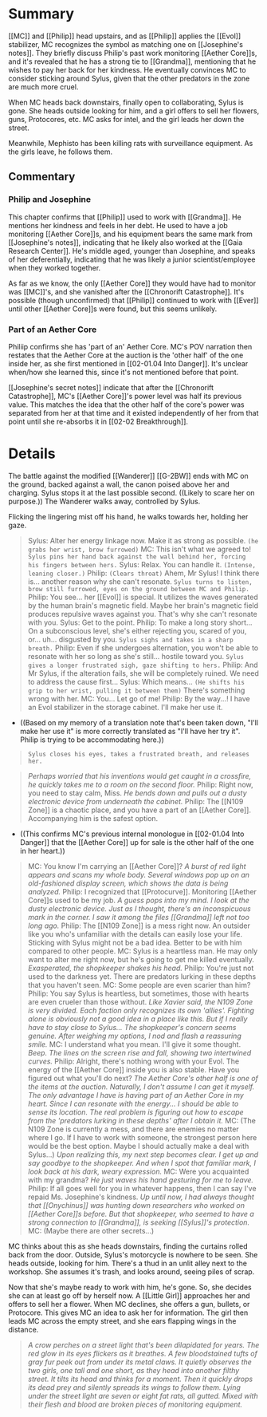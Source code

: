 # Summary
[[MC]] and [[Philip]] head upstairs, and as [[Philip]] applies the [[Evol]] stabilizer, MC recognizes the symbol as matching one on [[Josephine's notes]]. They briefly discuss Philip's past work monitoring [[Aether Core]]s, and it's revealed that he has a strong tie to [[Grandma]], mentioning that he wishes to pay her back for her kindness. He eventually convinces MC to consider sticking around Sylus, given that the other predators in the zone are much more cruel.

When MC heads back downstairs, finally open to collaborating, Sylus is gone. She heads outside looking for him, and a girl offers to sell her flowers, guns, Protocores, etc. MC asks for intel, and the girl leads her down the street.

Meanwhile, Mephisto has been killing rats with surveillance equipment. As the girls leave, he follows them.

## Commentary

### Philip and Josephine
This chapter confirms that [[Philip]] used to work with [[Grandma]]. He mentions her kindness and feels in her debt. He used to have a job monitoring [[Aether Core]]s, and his equipment bears the same mark from [[Josephine's notes]], indicating that he likely also worked at the [[Gaia Research Center]]. He's middle aged, younger than Josephine, and speaks of her deferentially, indicating that he was likely a junior scientist/employee when they worked together.

As far as we know, the only [[Aether Core]] they would have had to monitor was [[MC]]'s, and she vanished after the [[Chronorift Catastrophe]]. It's possible (though unconfirmed) that [[Philip]] continued to work with [[Ever]] until other [[Aether Core]]s were found, but this seems unlikely.
### Part of an Aether Core
Philiip confirms she has 'part of an' Aether Core. MC's POV narration then restates that the Aether Core at the auction is the 'other half' of the one inside her, as she first mentioned in [[02-01.04 Into Danger]]. It's unclear when/how she learned this, since it's not mentioned before that point. 

[[Josephine's secret notes]] indicate that after the [[Chronorift Catastrophe]], MC's [[Aether Core]]'s power level was half its previous value. This matches the idea that the other half of the core's power was separated from her at that time and it existed independently of her from that point until she re-absorbs it in [[02-02 Breakthrough]].

# Details
The battle against the modified [[Wanderer]] [[G-2BW]] ends with MC on the ground, backed against a wall, the canon poised above her and charging. Sylus stops it at the last possible second. ((Likely to scare her on purpose.)) The Wanderer walks away, controlled by Sylus.

Flicking the lingering mist off his hand, he walks towards her, holding her gaze.
> Sylus: Alter her energy linkage now. Make it as strong as possible. `(he grabs her wrist, brow furrowed)`
> MC: This isn't what we agreed to!
> `Sylus pins her hand back against the wall behind her, forcing his fingers between hers.`
> Sylus: Relax. You can handle it. `(Intense, leaning closer.)`
> Philip: `(Clears throat)` Ahem, Mr Sylus! I think there is... another reason why she can't resonate.
> `Sylus turns to listen, brow still furrowed, eyes on the ground between MC and Philip.`
> Philip: You see... her [[Evol]] is special. It utilizes the waves generated by the human brain's magnetic field. Maybe her brain's magnetic field produces repulsive waves against you. That's why she can't resonate with you.
> Sylus: Get to the point.
> Philip: To make a long story short... On a subconscious level, she's either rejecting you, scared of you, or... uh... disgusted by you.
> `Sylus sighs and takes in a sharp breath.`
> Philip: Even if she undergoes alternation, you won't be able to resonate with her so long as she's still... hostile toward you.
> `Sylus gives a longer frustrated sigh, gaze shifting to hers.`
> Philip: And Mr Sylus, if the alteration fails, she will be completely ruined. We need to address the cause first...
> Sylus: Which means... `(He shifts his grip to her wrist, pulling it between them)` There's something wrong with her.
> MC: You... Let go of me!
> Philip: By the way...! I have an Evol stabilizer in the storage cabinet. I'll make her use it.
* ((Based on my memory of a translation note that's been taken down, "I'll make her use it" is more correctly translated as "I'll have her try it". Philip is trying to be accommodating here.))
> `Sylus closes his eyes, takes a frustrated breath, and releases her.`

> *Perhaps worried that his inventions would get caught in a crossfire, he quickly takes me to a room on the second floor.*
> Philip: Right now, you need to stay calm, Miss.
> *He bends down and pulls out a dusty electronic device from underneath the cabinet.*
> Philip: The [[N109 Zone]] is a chaotic place, and you have a part of an [[Aether Core]]. Accompanying him is the safest option.
* ((This confirms MC's previous internal monologue in [[02-01.04 Into Danger]] that the [[Aether Core]] up for sale is the other half of the one in her heart.))

> MC: You know I'm carrying an [[Aether Core]]?
> *A burst of red light appears and scans my whole body. Several windows pop up on an old-fashioned display screen, which shows the data is being analyzed.*
> Philip: I recognized that [[Protocurve]]. Monitoring [[Aether Core]]s used to be my job.
> *A guess pops into my mind. I look at the dusty electronic device. Just as I thought, there's an inconspicuous mark in the corner. I saw it among the files [[Grandma]] left not too long ago.*
> Philip: The [[N109 Zone]] is a mess right now. An outsider like you who's unfamiliar with the details can easily lose your life. Sticking with Sylus might not be a bad idea. Better to be with him compared to other people.
> MC: Sylus is a heartless man. He may only want to alter me right now, but he's going to get me killed eventually.
> *Exasperated, the shopkeeper shakes his head.*
> Philip: You're just not used to the darkness yet. There are predators lurking in these depths that you haven't seen.
> MC: Some people are even scarier than him?
> Philip: You say Sylus is heartless, but sometimes, those with hearts are even crueler than those without.
> *Like Xavier said, the N109 Zone is very divided. Each faction only recognizes its own 'allies'. Fighting alone is obviously not a good idea in a place like this. But if I really have to stay close to Sylus... The shopkeeper's concern seems genuine. After weighing my options, I nod and flash a reassuring smile.*
> MC: I understand what you mean. I'll give it some thought.
> *Beep. The lines on the screen rise and fall, showing two intertwined curves.*
> Philip: Alright, there's nothing wrong with your Evol. The energy of the [[Aether Core]] inside you is also stable. Have you figured out what you'll do next?
> *The Aether Core's other half is one of the items at the auction. Naturally, I don't assume I can get it myself. The only advantage I have is having part of an Aether Core in my heart. Since I can resonate with the energy... I should be able to sense its location. The real problem is figuring out how to escape from the 'predators lurking in these depths' after I obtain it.*
> MC: (The N109 Zone is currently a mess, and there are enemies no matter where I go. If I have to work with someone, the strongest person here would be the best option. Maybe I should actually make a deal with Sylus...)
> *Upon realizing this, my next step becomes clear. I get up and say goodbye to the shopkeeper. And when I spot that familiar mark, I look back at his dark, weary expression.*
> MC: Were you acquainted with my grandma?
> *He just waves his hand gesturing for me to leave.*
> Philip: If all goes well for you in whatever happens, then I can say I've repaid Ms. Josephine's kindness.
> *Up until now, I had always thought that [[Onychinus]] was hunting down researchers who worked on [[Aether Core]]s before. But that shopkeeper, who seemed to have a strong connection to [[Grandma]], is seeking [[Sylus]]'s protection.*
> MC: (Maybe there are other secrets...)

MC thinks about this as she heads downstairs, finding the curtains rolled back from the door. Outside, Sylus's motorcycle is nowhere to be seen. She heads outside, looking for him. There's a thud in an unlit alley next to the workshop. She assumes it's trash, and looks around, seeing piles of scrap.

Now that she's maybe ready to work with him, he's gone. So, she decides she can at least go off by herself now. A [[Little Girl]] approaches her and offers to sell her a flower. When MC declines, she offers a gun, bullets, or Protocore. This gives MC an idea to ask her for information. The girl then leads MC across the empty street, and she ears flapping wings in the distance. 

> *A crow perches on a street light that's been dilapidated for years. The red glow in its eyes flickers as it breathes. A few bloodstained tufts of gray fur peek out from under its metal claws. It quietly observes the two girls, one tall and one short, as they head into another filthy street. It tilts its head and thinks for a moment. Then it quickly drops its dead prey and silently spreads its wings to follow them.
> Lying under the street light are seven or eight fat rats, all gutted. Mixed with their flesh and blood are broken pieces of monitoring equipment.*